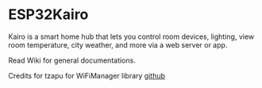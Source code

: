 # ESP32Kairo
Kairo is a smart home hub that lets you control room devices, lighting, view room temperature, city weather, and more via a web server or app.

Read Wiki for general documentations.

Credits for tzapu for WiFiManager library [github](https://github.com/tzapu/WiFiManager)
